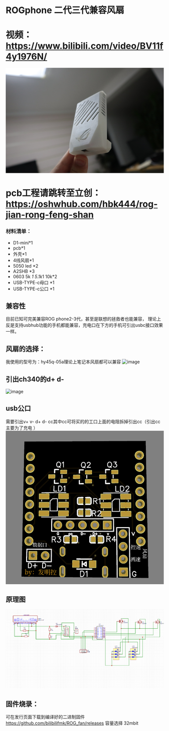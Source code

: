 # ROGphone 二代三代兼容风扇 
# 视频： https://www.bilibili.com/video/BV11f4y1976N/

 ![image](https://github.com/bilibilifmk/ROG_fan/blob/master/img/%E5%B0%81%E9%9D%A2.JPG)  

# pcb工程请跳转至立创：https://oshwhub.com/hbk444/rog-jian-rong-feng-shan


### 材料清单：  
* 	D1-mini*1
*  pcb*1
* 外壳*1
* 4线风扇*1
* 5050 led *2
* A2SHB *3
* 0603 5k *1  5.1k*1 10k*2 
* USB-TYPE-c母口 *1
* USB-TYPE-c公口 *1
## 兼容性
   目前已知可完美兼容ROG phone2-3代，甚至是联想的拯救者也能兼容， 理论上反是支持usbhub功能的手机都能兼容，充电口在下方的手机可引出usbc接口效果一样。
## 风扇的选择：
 我使用的型号为：hy45q-05a理论上笔记本风扇都可以兼容
 ![image](https://github.com/bilibilifmk/ROG_fan/blob/master/img/%E9%A3%8E%E6%89%87.jpg)  
## 引出ch340的d+ d-
  ![image](https://github.com/bilibilifmk/ROG_fan/blob/master/img/%E4%B8%BB%E6%9D%BF.jpg)  
## usb公口
 需要引出v+ v- d+ d- cc其中cc可将买的的工口上面的电阻拆掉引出cc（引出cc主要为了充电 ）
 ![image](https://github.com/bilibilifmk/ROG_fan/blob/master/img/pcb.png)  
 
## 原理图
 ![image](https://github.com/bilibilifmk/ROG_fan/blob/master/img/%E5%8E%9F%E7%90%86%E5%9B%BE.png)  

## 固件烧录：
可在发行页面下载到编译好的二进制固件  
https://github.com/bilibilifmk/ROG_fan/releases
容量选择 32mbit  
